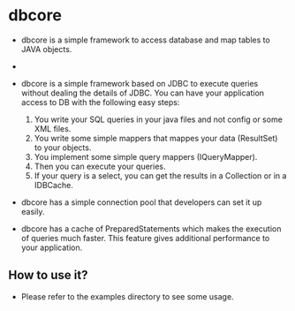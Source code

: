 dbcore
======

- dbcore is a simple framework to access database and map tables to JAVA objects.
- 
- dbcore is a simple framework based on JDBC to execute queries without dealing the details of JDBC.
  You can have your application access to DB with the following easy steps:

  1) You write your SQL queries in your java files and not config or some XML files.
  2) You write some simple mappers that mappes your data (ResultSet) to your objects.
  3) You implement some simple query mappers (IQueryMapper).
  4) Then you can execute your queries.
  5) If your query is a select, you can get the results in a Collection or in a IDBCache.

- dbcore has a simple connection pool that developers can set it up easily.

- dbcore has a cache of PreparedStatements which makes the execution of queries much faster.
  This feature gives additional performance to your application.


How to use it?
--------------

- Please refer to the examples directory to see some usage.
